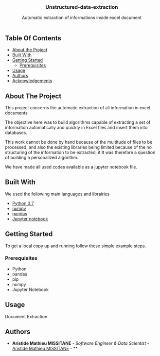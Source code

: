 <br/>
<p align="center">
  <h3 align="center">Unstructured-data-extraction</h3>

  <p align="center">
    Automatic extraction of informations inside excel document 
    <br/>
    <br/>
  </p>
</p>



## Table Of Contents

* [About the Project](#about-the-project)
* [Built With](#built-with)
* [Getting Started](#getting-started)
  * [Prerequisites](#prerequisites)
* [Usage](#usage)
* [Authors](#authors)
* [Acknowledgements](#acknowledgements)

## About The Project

This project concerns the automatic extraction of all information in excel documents

The objective here was to build algorithms capable of extracting a set of information
automatically and quickly in Excel files and insert them into databases.

This work cannot be done by hand because of the multitude of files to be processed, and also
the existing libraries being limited because of the no structuring of the information to be extracted, it
It was therefore a question of building a personalized algorithm.

We have made all used codes available as a jupyter notebook file.

## Built With

We used the following main languages and librairies

* [Python 3.7](https://www.python.org/)
* [numpy](https://numpy.org/)
* [pandas](https://pandas.pydata.org/)
* [Jupyter notebook](https://jupyter.org/)

## Getting Started

To get a local copy up and running follow these simple example steps.

### Prerequisites

* Python
* pandas
* pip
* numpy
* Jupyter Notebook

## Usage

Document Extraction


## Authors

* **Aristide Mathieu MISSITANE** - *Software Engineer & Data Scientist* - [Aristide Mathieu MISSITANE](https://github.com/AristideMima) - **

